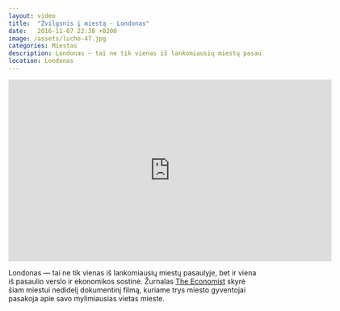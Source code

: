 ```yaml
---
layout: video
title:  "Žvilgsnis į miestą - Londonas"
date:   2016-11-07 22:38 +0200
image: /assets/lucho-47.jpg
categories: Miestas
description: Londonas — tai ne tik vienas iš lankomiausių miestų pasaulyje, bet ir viena iš pasaulio verslo ir ekonomikos sostinė.
location: Londonas
---
```

<div class="video-container">
<iframe width="640" height="360" src="https://www.youtube.com/embed/_B-FDiitAOE" frameborder="0" allowfullscreen controls></iframe>
</div>

<p class="italic">Londonas — tai ne tik vienas iš lankomiausių miestų pasaulyje, bet ir viena iš pasaulio verslo ir ekonomikos sostinė. 
Žurnalas <a href="http://www.economist.com" target="_blank">The Economist</a> skyrė šiam miestui nedidelį 
dokumentinį filmą, kuriame trys miesto gyventojai pasakoja apie savo mylimiausias vietas mieste.</p>

